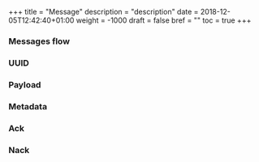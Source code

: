+++
title = "Message"
description = "description"
date = 2018-12-05T12:42:40+01:00
weight = -1000
draft = false
bref = ""
toc = true
+++

### Messages flow

### UUID

### Payload

### Metadata

### Ack

### Nack
